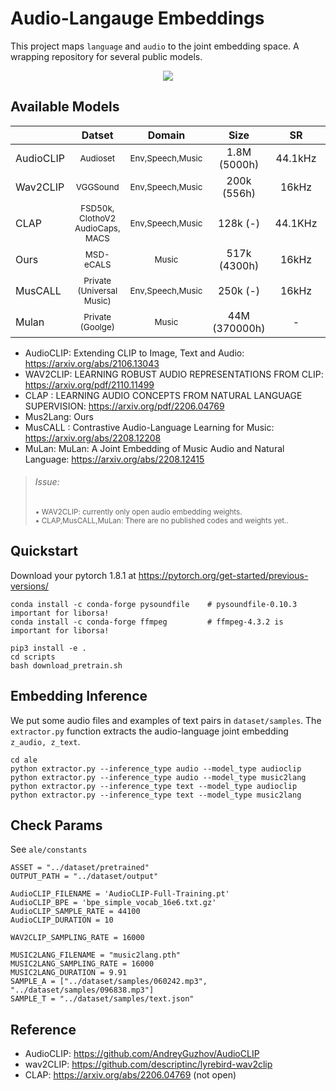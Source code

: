 # Audio-Langauge Embeddings

This project maps `language` and `audio` to the joint embedding space. A wrapping repository for several public models.


<p align = "center">
    <img src = "https://i.imgur.com/PLLAXNt.png">
</p>

## Available Models

|  | Datset | Domain | Size | SR | Vocab | Modality | Mapping | Available |
|---|:---:|:---:|:---:|:---:|:---:|:---:|:---:|:---:|
| AudioCLIP |<sub>Audioset</sub> | <sub>Env,Speech,Music</sub> | 1.8M (5000h) | 44.1kHz | 527 | A,V,T | A-V, A-T | ✅ |
| Wav2CLIP | <sub>VGGSound</sub> | <sub>Env,Speech,Music</sub>  | 200k (556h) | 16kHz | 309 | A,V,T | A-V |  |
| CLAP | <sub>FSD50k, ClothoV2</sub> <br> <sub>AudioCaps, MACS</sub> | <sub>Env,Speech,Music</sub>  | 128k (-) | 44.1KHz | - | A,T | A-T |  |
| Ours | <sub>MSD-eCALS</sub> | <sub>Music</sub>  | 517k (4300h) | 16kHz | 1054 | A,T | A-T | ✅ |
| MusCALL | <sub>Private (Universal Music)</sub> | <sub>Env,Speech,Music</sub>  | 250k (-) | 16kHz | - | A,T | A-T |  |
| Mulan | <sub>Private (Goolge)</sub> | <sub>Music</sub>  | 44M (370000h) | - | - | A,T | A-T |  |


- AudioCLIP: Extending CLIP to Image, Text and Audio: https://arxiv.org/abs/2106.13043
- WAV2CLIP: LEARNING ROBUST AUDIO REPRESENTATIONS FROM CLIP: https://arxiv.org/pdf/2110.11499
- CLAP : LEARNING AUDIO CONCEPTS FROM NATURAL LANGUAGE SUPERVISION: https://arxiv.org/pdf/2206.04769
- Mus2Lang: Ours
- MusCALL : Contrastive Audio-Language Learning for Music: https://arxiv.org/abs/2208.12208
- MuLan: MuLan: A Joint Embedding of Music Audio and Natural Language: https://arxiv.org/abs/2208.12415

> ###### Issue:
> 
> <sub>• WAV2CLIP: currently only open audio embedding weights.<br /> • CLAP,MusCALL,MuLan: There are no published codes and weights yet..<br /></sub>


## Quickstart
Download your pytorch 1.8.1 at https://pytorch.org/get-started/previous-versions/

```
conda install -c conda-forge pysoundfile    # pysoundfile-0.10.3 important for liborsa!
conda install -c conda-forge ffmpeg         # ffmpeg-4.3.2 is important for liborsa!

pip3 install -e .
cd scripts
bash download_pretrain.sh
```

## Embedding Inference
We put some audio files and examples of text pairs in `dataset/samples`. 
The `extractor.py` function extracts the audio-language joint embedding `z_audio, z_text`.

```
cd ale
python extractor.py --inference_type audio --model_type audioclip
python extractor.py --inference_type audio --model_type music2lang
python extractor.py --inference_type text --model_type audioclip
python extractor.py --inference_type text --model_type music2lang
```

## Check Params
See `ale/constants`

```
ASSET = "../dataset/pretrained"
OUTPUT_PATH = "../dataset/output"

AudioCLIP_FILENAME = 'AudioCLIP-Full-Training.pt'
AudioCLIP_BPE = 'bpe_simple_vocab_16e6.txt.gz'
AudioCLIP_SAMPLE_RATE = 44100
AudioCLIP_DURATION = 10

WAV2CLIP_SAMPLING_RATE = 16000

MUSIC2LANG_FILENAME = "music2lang.pth"
MUSIC2LANG_SAMPLING_RATE = 16000
MUSIC2LANG_DURATION = 9.91
SAMPLE_A = ["../dataset/samples/060242.mp3", "../dataset/samples/096838.mp3"]
SAMPLE_T = "../dataset/samples/text.json"
```


## Reference

- AudioCLIP: https://github.com/AndreyGuzhov/AudioCLIP
- wav2CLIP: https://github.com/descriptinc/lyrebird-wav2clip
- CLAP: https://arxiv.org/abs/2206.04769 (not open)